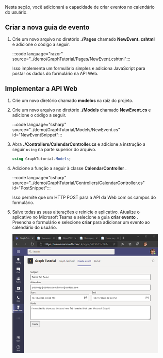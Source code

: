 <!-- markdownlint-disable MD002 MD041 -->

Nesta seção, você adicionará a capacidade de criar eventos no calendário do usuário.

## <a name="create-the-new-event-tab"></a>Criar a nova guia de evento

1. Crie um novo arquivo no diretório **./Pages** chamado **NewEvent. cshtml** e adicione o código a seguir.

    :::code language="razor" source="../demo/GraphTutorial/Pages/NewEvent.cshtml":::

    Isso implementa um formulário simples e adiciona JavaScript para postar os dados do formulário na API Web.

## <a name="implement-the-web-api"></a>Implementar a API Web

1. Crie um novo diretório chamado **modelos** na raiz do projeto.

1. Crie um novo arquivo no diretório **./Models** chamado **NewEvent.cs** e adicione o código a seguir.

    :::code language="csharp" source="../demo/GraphTutorial/Models/NewEvent.cs" id="NewEventSnippet":::

1. Abra **./Controllers/CalendarController.cs** e adicione a instrução a seguir `using` na parte superior do arquivo.

    ```csharp
    using GraphTutorial.Models;
    ```

1. Adicione a função a seguir à classe **CalendarController** .

    :::code language="csharp" source="../demo/GraphTutorial/Controllers/CalendarController.cs" id="PostSnippet":::

    Isso permite que um HTTP POST para a API da Web com os campos do formulário.

1. Salve todas as suas alterações e reinicie o aplicativo. Atualize o aplicativo no Microsoft Teams e selecione a guia **criar evento** . Preencha o formulário e selecione **criar** para adicionar um evento ao calendário do usuário.

    ![Uma captura de tela da guia criar evento](images/create-event.png)
